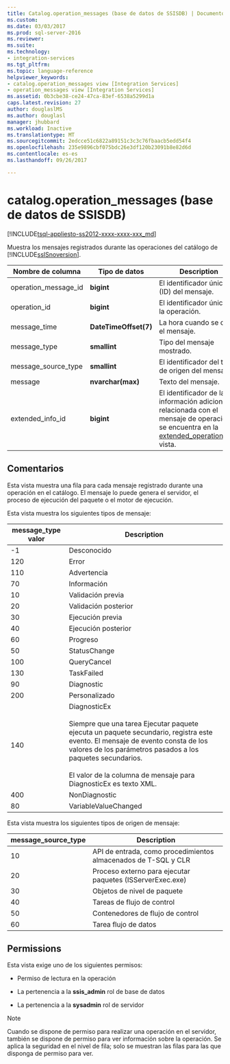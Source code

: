 ```yaml
---
title: Catalog.operation_messages (base de datos de SSISDB) | Documentos de Microsoft
ms.custom: 
ms.date: 03/03/2017
ms.prod: sql-server-2016
ms.reviewer: 
ms.suite: 
ms.technology:
- integration-services
ms.tgt_pltfrm: 
ms.topic: language-reference
helpviewer_keywords:
- catalog.operation_messages view [Integration Services]
- operation_messages view [Integration Services]
ms.assetid: 0b3cbe38-ce24-47ca-83ef-6538a5299d1a
caps.latest.revision: 27
author: douglaslMS
ms.author: douglasl
manager: jhubbard
ms.workload: Inactive
ms.translationtype: MT
ms.sourcegitcommit: 2edcce51c6822a89151c3c3c76fbaacb5edd54f4
ms.openlocfilehash: 235e9896cbf075bdc26e3df120b23091b8e82d6d
ms.contentlocale: es-es
ms.lasthandoff: 09/26/2017

---
```

# <a name="catalogoperationmessages-ssisdb-database"></a>catalog.operation_messages (base de datos de SSISDB)
[!INCLUDE[tsql-appliesto-ss2012-xxxx-xxxx-xxx_md](../../includes/tsql-appliesto-ss2012-xxxx-xxxx-xxx-md.md)]

  Muestra los mensajes registrados durante las operaciones del catálogo de [!INCLUDE[ssISnoversion](../../includes/ssisnoversion-md.md)].  
  
|Nombre de columna|Tipo de datos|Description|  
|-----------------|---------------|-----------------|  
|operation_message_id|**bigint**|El identificador único (ID) del mensaje.|  
|operation_id|**bigint**|El identificador único de la operación.|  
|message_time|**DateTimeOffset(7)**|La hora cuando se creó el mensaje.|  
|message_type|**smallint**|Tipo del mensaje mostrado.|  
|message_source_type|**smallint**|El identificador del tipo de origen del mensaje.|  
|message|**nvarchar(max)**|Texto del mensaje.|  
|extended_info_id|**bigint**|El identificador de la información adicional relacionada con el mensaje de operación, se encuentra en la [extended_operation_info](../../integration-services/system-views/catalog-extended-operation-info-ssisdb-database.md) vista.|  
  
## <a name="remarks"></a>Comentarios  
 Esta vista muestra una fila para cada mensaje registrado durante una operación en el catálogo. El mensaje lo puede genera el servidor, el proceso de ejecución del paquete o el motor de ejecución.  
  
 Esta vista muestra los siguientes tipos de mensaje:  
  
|**message_type** valor|Description|  
|-----------------------------|-----------------|  
|-1|Desconocido|  
|120|Error|  
|110|Advertencia|  
|70|Información|  
|10|Validación previa|  
|20|Validación posterior|  
|30|Ejecución previa|  
|40|Ejecución posterior|  
|60|Progreso|  
|50|StatusChange|  
|100|QueryCancel|  
|130|TaskFailed|  
|90|Diagnostic|  
|200|Personalizado|  
|140|DiagnosticEx<br /><br /> Siempre que una tarea Ejecutar paquete ejecuta un paquete secundario, registra este evento. El mensaje de evento consta de los valores de los parámetros pasados a los paquetes secundarios.<br /><br /> El valor de la columna de mensaje para DiagnosticEx es texto XML.|  
|400|NonDiagnostic|  
|80|VariableValueChanged|  
  
 Esta vista muestra los siguientes tipos de origen de mensaje:  
  
|**message_source_type**|Description|  
|-------------------------------|-----------------|  
|10|API de entrada, como procedimientos almacenados de T-SQL y CLR|  
|20|Proceso externo para ejecutar paquetes (ISServerExec.exe)|  
|30|Objetos de nivel de paquete|  
|40|Tareas de flujo de control|  
|50|Contenedores de flujo de control|  
|60|Tarea flujo de datos|  
  
## <a name="permissions"></a>Permissions  
 Esta vista exige uno de los siguientes permisos:  
  
-   Permiso de lectura en la operación  
  
-   La pertenencia a la **ssis_admin** rol de base de datos  
  
-   La pertenencia a la **sysadmin** rol de servidor  
  
> [!NOTE]  
>  Cuando se dispone de permiso para realizar una operación en el servidor, también se dispone de permiso para ver información sobre la operación. Se aplica la seguridad en el nivel de fila; solo se muestran las filas para las que disponga de permiso para ver.  
  
  

